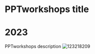 # PPTworkshops title
# 2023
PPTworkshops description
![123218209](https://github.com/ASohraB/PPTworkshops/assets/123218209/b0f2d2e9-e8fb-41c0-aef0-c8457cb20196)
